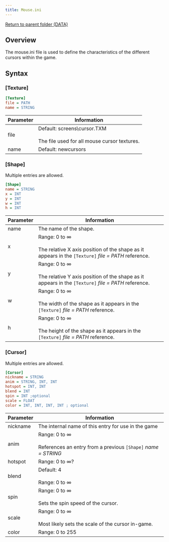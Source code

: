 ```yaml
---
title: Mouse.ini
---
```


[Return to parent folder (DATA)](../DATA)

## Overview

The mouse.ini file is used to define the characteristics of the different cursors within the game.

## Syntax

### [Texture]

```ini
[Texture]
file = PATH
name = STRING
```

| Parameter | Information                                                                         |
| --------- | ----------------------------------------------------------------------------------- |
| file      | Default: screens\cursor.TXM <br/><br/> The file used for all mouse cursor textures. |
| name      | Default: newcursors                                                                 |

### [Shape]

Multiple entries are allowed.

```ini
[Shape]
name = STRING
x = INT
y = INT
w = INT
h = INT
```

| Parameter | Information                                                                                                                  |
| --------- | ---------------------------------------------------------------------------------------------------------------------------- |
| name      | The name of the shape.                                                                                                       |
| x         | Range: 0 to ∞ <br/><br/> The relative X axis position of the shape as it appears in the `[Texture]` *file = PATH* reference. |
| y         | Range: 0 to ∞ <br/><br/> The relative Y axis position of the shape as it appears in the `[Texture]` *file = PATH* reference. |
| w         | Range: 0 to ∞ <br/><br/> The width of the shape as it appears in the `[Texture]` *file = PATH* reference.                    |
| h         | Range: 0 to ∞ <br/><br/> The height of the shape as it appears in the `[Texture]` *file = PATH* reference.                   |

### [Cursor]

Multiple entries are allowed.

```ini
[Cursor]
nickname = STRING
anim = STRING, INT, INT
hotspot = INT, INT
blend = INT
spin = INT ;optional
scale = FLOAT
color = INT, INT, INT, INT ; optional
```

| Parameter | Information                                                                            |
| --------- | -------------------------------------------------------------------------------------- |
| nickname  | The internal name of this entry for use in the game                                    |
| anim      | Range: 0 to ∞ <br/><br/> References an entry from a previous `[Shape]` *name = STRING* |
| hotspot   | Range: 0 to ∞?                                                                         |
| blend     | Default: 4 <br/><br/> Range: 0 to ∞                                                    |
| spin      | Range: 0 to ∞ <br/><br/> Sets the spin speed of the cursor.                            |
| scale     | Range: 0 to ∞ <br/><br/> Most likely sets the scale of the cursor in-game.             |
| color     | Range: 0 to 255                                                                        |
